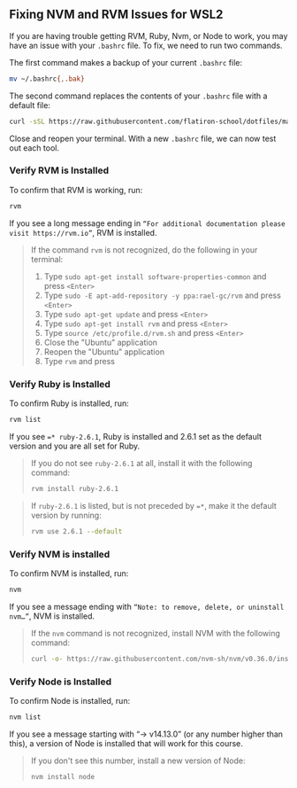 ## Fixing NVM and RVM Issues for WSL2

If you are having trouble getting RVM, Ruby, Nvm, or Node to work, you may have an issue with your `.bashrc` file. To fix, we need to run two commands.

The first command makes a backup of your current `.bashrc` file:

```sh
mv ~/.bashrc{,.bak}
```

The second command replaces the contents of your `.bashrc` file with a default file:

```sh
curl -sSL https://raw.githubusercontent.com/flatiron-school/dotfiles/master/minimal-bashrc > ~/.bashrc
```

Close and reopen your terminal. With a new `.bashrc` file, we can now test out each tool.

### Verify RVM is Installed

To confirm that RVM is working, run:

```sh
rvm
```

If you see a long message ending in `“For additional documentation please visit https://rvm.io”`, RVM is installed. 

> If the command `rvm` is not recognized, do the following in your terminal:
>
> 1. Type `sudo apt-get install software-properties-common` and press `<Enter>`
> 2. Type `sudo -E apt-add-repository -y ppa:rael-gc/rvm` and press `<Enter>`
> 3. Type `sudo apt-get update` and press `<Enter>`
> 4. Type `sudo apt-get install rvm` and press `<Enter>`
> 5. Type `source /etc/profile.d/rvm.sh` and press `<Enter>`
> 6. Close the "Ubuntu" application
> 7. Reopen the "Ubuntu" application
> 8. Type `rvm` and press <Enter>

### Verify Ruby is Installed

To confirm Ruby is installed, run:

```sh
rvm list
```

If you see `=* ruby-2.6.1`, Ruby is installed and 2.6.1 set as the default version and you are all set for Ruby.

> If you do not see `ruby-2.6.1` at all, install it with the following command:
> 
> ```sh
> rvm install ruby-2.6.1
> ```

> If `ruby-2.6.1` is listed, but is not preceded by `=*`, make it the default version by running:
> 
> ```sh
> rvm use 2.6.1 --default
> ```

### Verify NVM is installed

To confirm NVM is installed, run:

```sh
nvm
```

If you see a message ending with `“Note: to remove, delete, or uninstall nvm…”`, NVM is installed. 

> If the `nvm` command is not recognized, install NVM with the following command:
> 
> ```sh
> curl -o- https://raw.githubusercontent.com/nvm-sh/nvm/v0.36.0/install.sh | bash
> ```

### Verify Node is Installed

To confirm Node is installed, run:

```sh
nvm list
```

If you see a message starting with “-> v14.13.0” (or any number higher than this), a version of Node is installed that will work for this course. 

> If you don't see this number, install a new version of Node:
> 
> ```
> nvm install node
> ```
